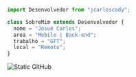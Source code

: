 ```js
import Desenvolvedor from "jcarloscody";

class SobreMim extends Desenvolvedor {
  nome = "Josué Carlos";
  area = "Mobile | Back-end";
  trabalho = "GFT";
  local = "Remoto";
}
```

<img src="https://img.shields.io/static/v1?label=Overview&message=JosueC arlos&color=f8efd4&style=for-the-badge&logo=GitHub" alt="Static GitHub">

